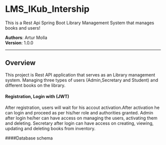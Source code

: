 # LMS_IKub_Intership

This is a Rest Api Spring Boot Library Management System that manages books and users!

**Authors**: Artur Molla <br />
**Version**: 1.0.0

---
## Overview
This project is Rest API application that serves as an Library
management system. Managing three types of users (Admin,Secretary and Student) 
and different books on the library.

#### Registration, Login with (JWT)
After registration, users will wait for his accout activation.After activation he can login
and proceed as per his/her role and authorities granted.
Admin after login he/her can have access on managing the users, activating them and deleting.
Secretary after login can have access on creating, viewing, updating and deleting books 
from inventory.

####Database schema



